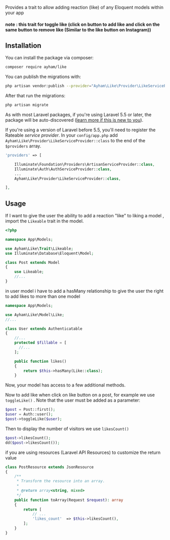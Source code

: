 Provides a trait to allow adding reaction (like) of any Eloquent models within your app 
#### note : this trait for toggle like (click on button to add like and click on the same button to remove like (Similar to the like button on Instagram)) 

## Installation
You can install the package via composer:

```bash
composer require ayham/like
```
You can publish the migrations with:

```bash
php artisan vendor:publish --provider="Ayham\Like\Provider\LikeServiceProvider" --tag="migrations"
```
After that run the migrations:

```bash
php artisan migrate
```


As with most Laravel packages, if you're using Laravel 5.5 or later, the package will be auto-discovered ([learn more if this is new to you](https://medium.com/@taylorotwell/package-auto-discovery-in-laravel-5-5-ea9e3ab20518)).

If you're using a version of Laravel before 5.5, you'll need to register the Rateable *service provider*. In your `config/app.php` add `    Ayham\Like\Provider\LikeServiceProvider::class` to the end of the `$providers` array.

````php
'providers' => [

    Illuminate\Foundation\Providers\ArtisanServiceProvider::class,
    Illuminate\Auth\AuthServiceProvider::class,
    ...
    Ayham\Like\Provider\LikeServiceProvider::class,

],
````

## Usage

If I want to give the user the ability to add a reaction "like" to liking a  model , import the `Likeable` trait in the model.

```php
<?php

namespace App\Models;

use Ayham\Like\Trait\Likeable;
use Illuminate\Database\Eloquent\Model;

class Post extends Model
{
    use Likeable;
    //...
}

```

in user model i have  to add a hasMany relationship to give the user the right to add likes to more than one model

```php
namespace App\Models;

use Ayham\Like\Model\Like;
//...

class User extends Authenticatable
{
    //...
    protected $fillable = [
      //...
    ];

    public function likes()
    {
        return $this->hasMany(Like::class);
    }
```

Now, your model has access to a few additional methods.

Now to add like  when click on like button on a post, for example we use `toggleLike()` . Note that the user must be added as a parameter:

```php
$post = Post::first();
$user = Auth::user();
$post->toggleLike($user);
```

Then to display the number of visitors we use `likesCount()`

```php
$post->likesCount();
dd($post->likesCount());
```

if you are using resources (Laravel API Resources) to customize the return value

```php
class PostResource extends JsonResource
{
    /**
     * Transform the resource into an array.
     *
     * @return array<string, mixed>
     */
    public function toArray(Request $request): array
    {
        return [
            // ...
            'likes_count'  => $this->likesCount(),
        ];
    }
}
```
